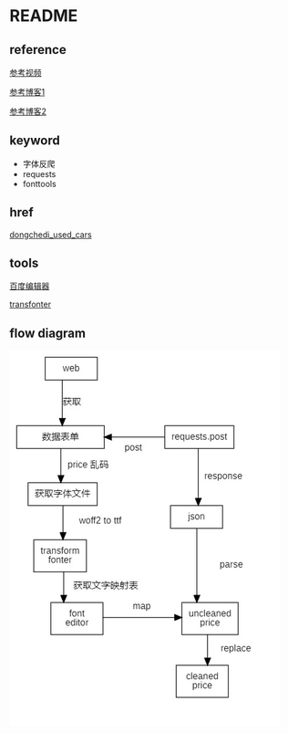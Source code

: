 # README

## reference

[参考视频](https://www.bilibili.com/video/BV1RD421g7kL/?spm_id_from=333.337.search-card.all.click&vd_source=62be63bb97ad70a5484a980989eb1de5)

[参考博客1](https://cloud.tencent.com/developer/article/1831685)

[参考博客2](https://www.cnblogs.com/feng0815/p/16656656.html)

## keyword

- 字体反爬
- requests
- fonttools



## href

[dongchedi_used_cars](https://www.dongchedi.com/usedcar/x-x-x-x-x-x-x-x-x-x-x-x-x-x-x-x-x-x-x-x-x-1-1-x-x-x-x-x)



## tools

[百度编辑器](https://kekee000.github.io/fonteditor/#)

[transfonter](https://transfonter.org/)



## flow diagram

![img](./FlowchartDiagram.jpg)

